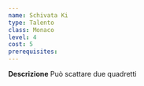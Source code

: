 ```yaml
---
name: Schivata Ki
type: Talento
class: Monaco
level: 4
cost: 5
prerequisites: 
---
```


**Descrizione**
Può scattare due quadretti